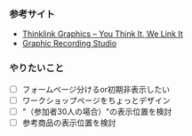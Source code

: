### 参考サイト

- [Thinklink Graphics – You Think It, We Link It](http://www.thinklinkgraphics.com/)
- [Graphic Recording Studio](http://www.graphicrecordingstudio.com/)

### やりたいこと

-[ ] フォームページ分けるor初期非表示したい
-[ ] ワークショップページをちょっとデザイン
-[ ] "（参加者30人の場合）"の表示位置を検討
-[ ] 参考商品の表示位置を検討
